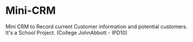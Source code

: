# Mini-CRM
Mini CRM to Record current Customer information and potential customers.
It's a School Project. (College JohnAbbott - IPD10)
